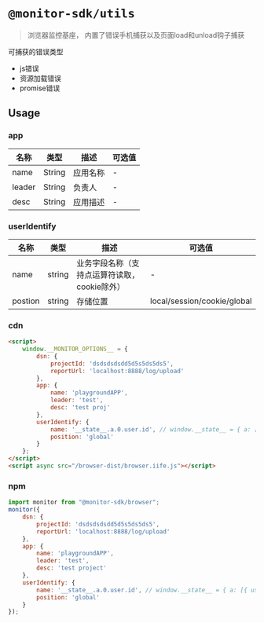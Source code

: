 # `@monitor-sdk/utils`

> 浏览器监控基座， 内置了错误手机捕获以及页面load和unload钩子捕获

可捕获的错误类型

- js错误
- 资源加载错误
- promise错误


## Usage


### app

|名称|类型|描述|可选值|
|-|-|-|-|
|name|String|应用名称|-|
|leader|String|负责人|-|
|desc|String|应用描述|-|

### userIdentify

|名称|类型|描述|可选值|
|-|-|-|-|
|name|string|业务字段名称（支持点运算符读取，cookie除外）|-|
|postion|string|存储位置|local/session/cookie/global|

### cdn

```html
<script>
    window.__MONITOR_OPTIONS__ = {
        dsn: {
            projectId: 'dsdsdsdsdd5d5s5ds5ds5',
            reportUrl: 'localhost:8888/log/upload'
        },
        app: {
            name: 'playgroundAPP',
            leader: 'test',
            desc: 'test proj'
        },
        userIdentify: {
            name: '__state__.a.0.user.id', // window.__state__ = { a: [{ user: { id:'123' } }] }
            position: 'global'
        }
    };
</script>
<script async src="/browser-dist/browser.iife.js"></script>
```

### npm

```js
import monitor from "@monitor-sdk/browser";
monitor({
    dsn: {
        projectId: 'dsdsdsdsdd5d5s5ds5ds5',
        reportUrl: 'localhost:8888/log/upload'
    },
    app: {
        name: 'playgroundAPP',
        leader: 'test',
        desc: 'test project'
    },
    userIdentify: {
        name: '__state__.a.0.user.id', // window.__state__ = { a: [{ user: { id:'123' } }] }
        position: 'global'
    }
});
```
